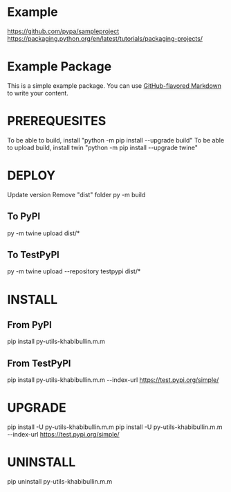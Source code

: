 # Example
https://github.com/pypa/sampleproject
https://packaging.python.org/en/latest/tutorials/packaging-projects/

# Example Package

This is a simple example package. You can use
[GitHub-flavored Markdown](https://guides.github.com/features/mastering-markdown/)
to write your content.

# PREREQUESITES
To be able to build, install "python -m pip install --upgrade build"
To be able to upload build, install twin "python -m pip install --upgrade twine"

# DEPLOY
Update version
Remove "dist" folder
py -m build
## To PyPl
py -m twine upload dist/*
## To TestPyPl
py -m twine upload --repository testpypi dist/*

# INSTALL
## From PyPl
pip install py-utils-khabibullin.m.m
## From TestPyPl
pip install py-utils-khabibullin.m.m --index-url https://test.pypi.org/simple/

# UPGRADE
pip install -U py-utils-khabibullin.m.m
pip install -U py-utils-khabibullin.m.m --index-url https://test.pypi.org/simple/

# UNINSTALL
pip uninstall py-utils-khabibullin.m.m
